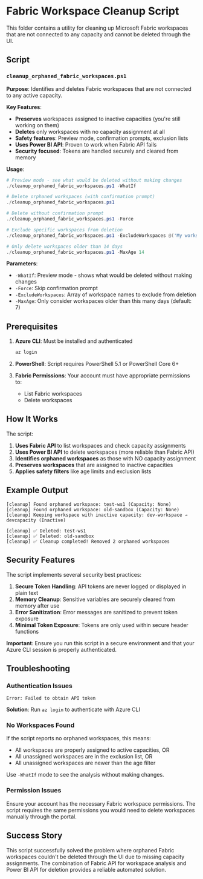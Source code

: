 # Fabric Workspace Cleanup Script

This folder contains a utility for cleaning up Microsoft Fabric workspaces that are not connected to any capacity and cannot be deleted through the UI.

## Script

### `cleanup_orphaned_fabric_workspaces.ps1`

**Purpose**: Identifies and deletes Fabric workspaces that are not connected to any active capacity.

**Key Features**:
- **Preserves** workspaces assigned to inactive capacities (you're still working on them)
- **Deletes** only workspaces with no capacity assignment at all
- **Safety features**: Preview mode, confirmation prompts, exclusion lists
- **Uses Power BI API**: Proven to work when Fabric API fails
- **Security focused**: Tokens are handled securely and cleared from memory

**Usage**:
```powershell
# Preview mode - see what would be deleted without making changes
./cleanup_orphaned_fabric_workspaces.ps1 -WhatIf

# Delete orphaned workspaces (with confirmation prompt)
./cleanup_orphaned_fabric_workspaces.ps1

# Delete without confirmation prompt
./cleanup_orphaned_fabric_workspaces.ps1 -Force

# Exclude specific workspaces from deletion
./cleanup_orphaned_fabric_workspaces.ps1 -ExcludeWorkspaces @('My workspace', 'Important Workspace')

# Only delete workspaces older than 14 days
./cleanup_orphaned_fabric_workspaces.ps1 -MaxAge 14
```

**Parameters**:
- `-WhatIf`: Preview mode - shows what would be deleted without making changes
- `-Force`: Skip confirmation prompt
- `-ExcludeWorkspaces`: Array of workspace names to exclude from deletion
- `-MaxAge`: Only consider workspaces older than this many days (default: 7)

## Prerequisites

1. **Azure CLI**: Must be installed and authenticated
   ```bash
   az login
   ```

2. **PowerShell**: Script requires PowerShell 5.1 or PowerShell Core 6+

3. **Fabric Permissions**: Your account must have appropriate permissions to:
   - List Fabric workspaces
   - Delete workspaces

## How It Works

The script:
1. **Uses Fabric API** to list workspaces and check capacity assignments
2. **Uses Power BI API** to delete workspaces (more reliable than Fabric API)
3. **Identifies orphaned workspaces** as those with NO capacity assignment
4. **Preserves workspaces** that are assigned to inactive capacities
5. **Applies safety filters** like age limits and exclusion lists

## Example Output

```
[cleanup] Found orphaned workspace: test-ws1 (Capacity: None)
[cleanup] Found orphaned workspace: old-sandbox (Capacity: None)
[cleanup] Keeping workspace with inactive capacity: dev-workspace → devcapacity (Inactive)

[cleanup] ✅ Deleted: test-ws1
[cleanup] ✅ Deleted: old-sandbox
[cleanup] ✅ Cleanup completed! Removed 2 orphaned workspaces
```

## Security Features

The script implements several security best practices:

1. **Secure Token Handling**: API tokens are never logged or displayed in plain text
2. **Memory Cleanup**: Sensitive variables are securely cleared from memory after use
3. **Error Sanitization**: Error messages are sanitized to prevent token exposure
4. **Minimal Token Exposure**: Tokens are only used within secure header functions

**Important**: Ensure you run this script in a secure environment and that your Azure CLI session is properly authenticated.

## Troubleshooting

### Authentication Issues
```
Error: Failed to obtain API token
```
**Solution**: Run `az login` to authenticate with Azure CLI

### No Workspaces Found
If the script reports no orphaned workspaces, this means:
- All workspaces are properly assigned to active capacities, OR
- All unassigned workspaces are in the exclusion list, OR  
- All unassigned workspaces are newer than the age filter

Use `-WhatIf` mode to see the analysis without making changes.

### Permission Issues
Ensure your account has the necessary Fabric workspace permissions. The script requires the same permissions you would need to delete workspaces manually through the portal.

## Success Story

This script successfully solved the problem where orphaned Fabric workspaces couldn't be deleted through the UI due to missing capacity assignments. The combination of Fabric API for workspace analysis and Power BI API for deletion provides a reliable automated solution.